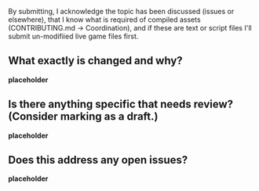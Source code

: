 By submitting, I acknowledge the topic has been discussed (issues or elsewhere), that I know what is required of compiled assets (CONTRIBUTING.md -> Coordination), and if these are text or script files I'll submit un-modifiied live game files first.

## What exactly is changed and why?

__placeholder__

## Is there anything specific that needs review? (Consider marking as a draft.)

__placeholder__

## Does this address any open issues?

__placeholder__